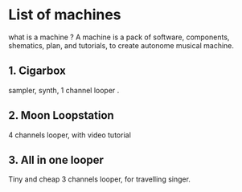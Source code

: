 # List of machines



what is a machine ? A machine is a pack of software, components, shematics, plan,  and tutorials, to create autonome musical machine.

## 1. Cigarbox

sampler, synth, 1 channel looper . 



## 2. Moon Loopstation 

4 channels looper, with video tutorial



## 3. All in one looper

Tiny and cheap 3 channels looper, for travelling singer.

